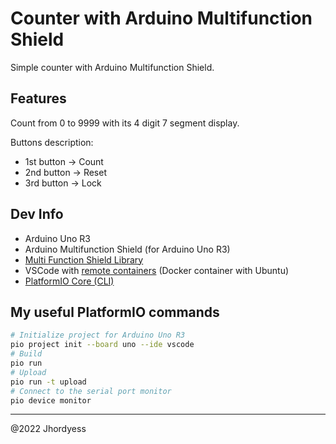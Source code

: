 # Counter with Arduino Multifunction Shield

Simple counter with Arduino Multifunction Shield.

## Features

Count from 0 to 9999 with its 4 digit 7 segment display.

Buttons description:

- 1st button -> Count
- 2nd button -> Reset
- 3rd button -> Lock

## Dev Info

- Arduino Uno R3
- Arduino Multifunction Shield (for Arduino Uno R3)
- [Multi Function Shield Library](https://registry.platformio.org/libraries/hpsaturn/MultiFuncShield)
- VSCode with [remote containers](https://code.visualstudio.com/docs/remote/containers) (Docker container with Ubuntu)
- [PlatformIO Core (CLI)](https://docs.platformio.org/en/latest/core/index.html#platformio-core-cli)

## My useful PlatformIO commands

```bash
# Initialize project for Arduino Uno R3
pio project init --board uno --ide vscode
# Build
pio run
# Upload
pio run -t upload
# Connect to the serial port monitor
pio device monitor
```

---
@2022 Jhordyess
